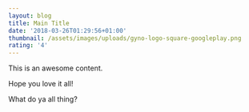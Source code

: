 ```yaml
---
layout: blog
title: Main Title
date: '2018-03-26T01:29:56+01:00'
thumbnail: /assets/images/uploads/gyno-logo-square-googleplay.png
rating: '4'
---
```

This is an awesome content.

Hope you love it all!

What do ya all thing?
